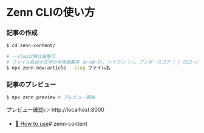 # Zenn CLIの使い方

### 記事の作成
```bash
$ cd zenn-content/

# --slug以降は省略可
# ファイル名は小文字の半角英数字（a-z0-9）、ハイフン（-）、アンダースコア（_）の12〜50字の組み合わせにしてください。
$ npx zenn new:article --slug ファイル名
```

### 記事のプレビュー
```bash
$ npx zenn preview # プレビュー開始
```
プレビュー確認👉
http://localhost:8000

* [📘 How to use](https://zenn.dev/zenn/articles/zenn-cli-guide)# zenn-content
